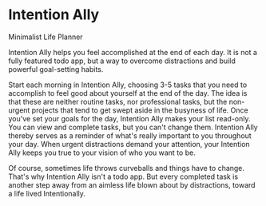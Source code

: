 # Intention Ally
Minimalist Life Planner

Intention Ally helps you feel accomplished at the end of each day. It is not a fully featured todo app, but a way to overcome
distractions and build powerful goal-setting habits.

Start each morning in Intention Ally, choosing 3-5 tasks that you need to accomplish to feel good about yourself
at the end of the day. The idea is that these are neither routine tasks, nor professional tasks, but the non-urgent projects
that tend to get swept aside in the busyness of life. Once you've set your goals for the day, Intention Ally makes your 
list read-only. You can view and complete tasks, but you can't change them. Intention Ally thereby serves as a reminder of 
what's really important to you throughout your day. When urgent distractions demand your attention, your Intention Ally keeps
you true to your vision of who you want to be.

Of course, sometimes life throws curveballs and things have to change. That's why Intention Ally isn't a todo app. But every
completed task is another step away from an aimless life blown about by distractions, toward a life lived Intentionally.
